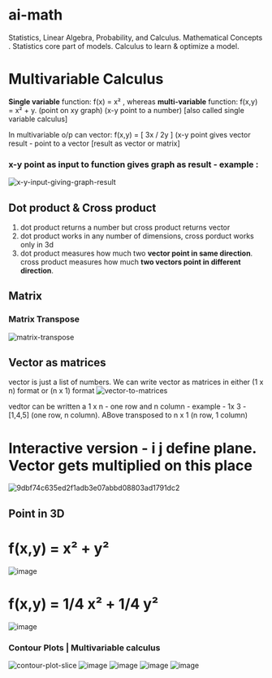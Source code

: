 # ai-math
Statistics, Linear Algebra, Probability, and Calculus.  Mathematical Concepts . Statistics core part of models. Calculus to learn &amp; optimize a model.

# Multivariable Calculus
**Single variable** function: f(x) = x² , 
whereas **multi-variable** function: 
f(x,y) = x² + y. (point on xy graph) (x-y point to a number) [also called single variable calculus]

In multivariable o/p can vector: f(x,y) = [ 3x / 2y ] (x-y point gives vector result - point to a vector [result as vector or matrix]

### x-y point as input to function gives graph as result - example :
![x-y-input-giving-graph-result](https://github.com/mekhiya/ai-math/assets/8952786/704982da-251b-4560-8f0e-cbec1cc3ab7f)

## Dot product & Cross product
1) dot product returns a number but cross product returns vector
2) dot product works in any number of dimensions, cross porduct works only in 3d
3) dot product measures how much two **vector point in same direction**. cross product measures how much **two vectors point in different direction**.

## Matrix
### Matrix Transpose
![matrix-transpose](https://github.com/mekhiya/ai-math/assets/8952786/8643efbe-6730-40d5-b568-6be0f08c4ce2)

## Vector as matrices
vector is just a list of numbers. We can write vector as matrices in either (1 x n) format or (n x 1) format
![vector-to-matrices](https://github.com/mekhiya/ai-math/assets/8952786/72fd55aa-63ac-48e9-b04e-05c3fdd19150)

vedtor can be written a 1 x n - one row and n column - example - 1x 3 -  [1,4,5] (one row, n column). ABove transposed to n x 1 (n row, 1 column)

# Interactive version - i j  define plane. Vector gets multiplied on this place
![9dbf74c635ed2f1adb3e07abbd08803ad1791dc2](https://github.com/mekhiya/ai-math/assets/8952786/b06069c6-ce5a-430f-9d5b-ddb0646dcae1)

## Point in 3D
# f(x,y) = x² + y²
![image](https://github.com/mekhiya/ai-math/assets/8952786/01be795b-8a09-4da0-832e-7f34a7a5ca4a)

# f(x,y) = 1/4 x² + 1/4 y²
![image](https://github.com/mekhiya/ai-math/assets/8952786/d0cd517b-f63d-49b9-9b75-fbd9e7bd330e)

### Contour Plots | Multivariable calculus
![contour-plot-slice](https://github.com/mekhiya/ai-math/assets/8952786/039ed528-3997-4013-9d30-160b147bd1cc)
![image](https://github.com/mekhiya/ai-math/assets/8952786/ba896d09-5e60-4257-b5f8-df518b7b0927)
![image](https://github.com/mekhiya/ai-math/assets/8952786/983e1dc2-f20b-4de2-9c25-7305e3969b96)
![image](https://github.com/mekhiya/ai-math/assets/8952786/08e3df39-c8db-413d-a4a4-1db31722aab4)
![image](https://github.com/mekhiya/ai-math/assets/8952786/4db48daa-d350-42f4-b603-a8c83697bcc6)



